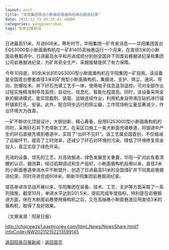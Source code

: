 ```yaml
---
layout: post
title: "华阳集团首台小断面岩巷盾构机再创掘进纪录"
date: 2021-12-15 05:33:42 +0800
categories: yangquanribao
tags: 阳泉日报新闻
---
```

<p>日进最高51米，月进608米。寒冬时节，华阳集团一矿传来消息——华阳集团首台EQS3000型小断面盾构机在一矿81405高抽巷运行一个月来，在直径3米的小断面岩巷掘进中，日进最高水平和月进成绩分别创全国井下同类岩巷掘进纪录和集团公司岩巷掘进纪录，为矿井安全生产、采掘接替提供了有力保障。</p>
 <p>今年10月底，80余米长的EQS3000型小断面盾构机在华阳集团一矿投用。该设备是全国首台整套直径3米的矿用型小断面盾构机，集掘进、支护、除尘、通风、导向、防爆技术、井下矸石充填工艺于一体，使用电子信息遥测遥控，可对全部作业过程实施精准制导及监控，自动化、信息化、智能化程度高。同时，该设备采用全新的掘进模式，能实现截割、装载、运输连续作业，利用机身自带液压钻机进行锚杆锚索打孔、安装。此外，配合同步运行的除尘器，工作现场粉尘量显著减少，作业环境大为改善。</p>
 <p>一矿不断优化顶层设计，大胆创新、精心筹备，投用EQS3000型小断面盾构机的同时，采用矸石井下充填新工艺，在采区口施工一条大断面充填巷道，将掘进中产生的矸石直接充填到巷道中，实现了“出矸不见矸”。该工艺属全国首创，不仅缩减了运输环节，提高了工时效率，还减少了矸石对环境的污染，降低了环境修复资金投入，真正实现了绿色开采。</p>
 <p>先进的设备、领先的工艺，对高效掘进、绿色发展至关重要，华阳一矿对此有着清醒的认识。据测算，经过前期调试和生产组织，小断面盾构机投用以来，直径3米的小断面巷道单进水平不断提升，创造了日进最高51米的全国煤矿井下同类岩巷掘进纪录，同时月进完成608米，刷新华阳集团岩巷掘进纪录。</p>
 <p>提高单进攻坚战开展以来，华阳集团在装备、技术、工艺、支护等方面采取了一系列措施，截至10月，单进水平达到201.5米，提前完成年度指标。特别是在岩巷掘进方面，继在大断面岩巷使用盾构机之后，又在高抽巷小断面巷道应用直径3米的盾构机，取得了良好效果。</p><p class="em_media">（文章来源：阳泉日报）</p>

<http://choicewzp1.eastmoney.com/html_News/NewsShare.html?infoCode=NW202112152213599145>

[返回阳泉日报新闻](//finews.withounder.com/category/yangquanribao.html)｜[返回首页](//finews.withounder.com/)